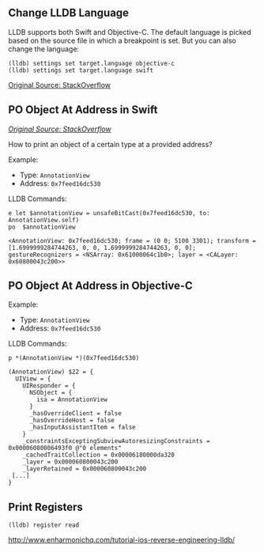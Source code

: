 ## Change LLDB Language

LLDB supports both Swift and Objective-C. The default language is picked based on the source file in which a breakpoint is set. But you can also change the language:

```
(lldb) settings set target.language objective-c
(lldb) settings set target.language swift
```

[Original Source: StackOverflow](http://stackoverflow.com/questions/37390238/how-can-i-set-lldbs-default-language-to-swift)

## PO Object At Address in Swift

*[Original Source: StackOverflow](http://stackoverflow.com/questions/29441418/lldb-swift-casting-raw-address-into-usable-type)*

How to print an object of a certain type at a provided address?

Example: 

- Type: `AnnotationView`
- Address: `0x7feed16dc530`

LLDB Commands:

```
e let $annotationView = unsafeBitCast(0x7feed16dc530, to: AnnotationView.self)
po  $annotationView

<AnnotationView: 0x7feed16dc530; frame = (0 0; 5100 3301); transform = [1.6999999284744263, 0, 0, 1.6999999284744263, 0, 0]; gestureRecognizers = <NSArray: 0x61000064c1b0>; layer = <CALayer: 0x60800043c200>>
```



## PO Object At Address in Objective-C

Example: 

- Type: `AnnotationView`
- Address: `0x7feed16dc530`

LLDB Commands:

```
p *(AnnotationView *)(0x7feed16dc530)

(AnnotationView) $22 = {
  UIView = {
    UIResponder = {
      NSObject = {
        isa = AnnotationView
      }
      _hasOverrideClient = false
      _hasOverrideHost = false
      _hasInputAssistantItem = false
    }
    _constraintsExceptingSubviewAutoresizingConstraints = 0x00006080006493f0 @"0 elements"
    _cachedTraitCollection = 0x00006180000da320
    _layer = 0x000060800043c200
    _layerRetained = 0x000060800043c200
 [...]
}
```



## Print Registers

```
(lldb) register read
```

http://www.enharmonichq.com/tutorial-ios-reverse-engineering-lldb/